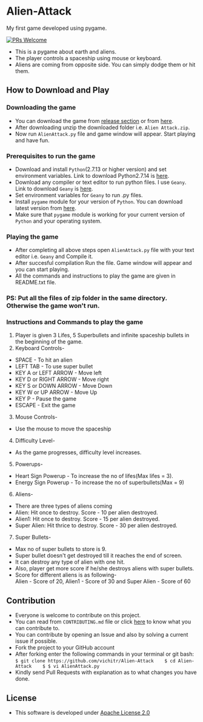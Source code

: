 # Alien-Attack
My first game developed using pygame.

[![PRs Welcome](https://img.shields.io/badge/PRs-welcome-brightgreen.svg?style=flat-square)](http://makeapullrequest.com)


- This is a pygame about earth and aliens.
- The player controls a spaceship using mouse or keyboard. 
- Aliens are coming from opposite side. You can simply dodge them or hit them. 

## How to Download and Play

### Downloading the game
- You can download the game from [release section](https://github.com/vichitr/Alien-Attack/releases) or from [here](https://github.com/vichitr/Alien-Attack/raw/master/Alien%20Attack.zip).
- After downloading unzip the downloaded folder i.e. `Alien Attack.zip`.
- Now run `AlienAttack.py` file and game window will appear. Start playing and have fun.

### Prerequisites to run the game
- Download and install `Python`(2.7.13 or higher version) and set environment variables. Link to download Python2.7.14 is [here](https://www.python.org/ftp/python/2.7.14/python-2.7.14.msi).
- Download any compiler or text editor to run python files. I use `Geany`. Link to download `Geany` is [here](http://download.geany.org/geany-1.31_setup.exe).
- Set environment variables for `Geany` to run .py files.
- Install `pygame` module for your version of `Python`. You can download latest version from [here](https://pypi.python.org/packages/61/06/3c25051549c252cc6fde01c8aeae90b96831370884504fe428a623316def/pygame-1.9.3.tar.gz#md5=ac744ea6952b68d5f2b6d02a6d8e836c).
- Make sure that `pygame` module is working for your current version of `Python` and your operating system.

### Playing the game
- After completing all above steps open `AlienAttack.py` file with your text editor i.e. `Geany` and Compile it.
- After succesful compilation Run the file. Game window will appear and you can start playing.
- All the commands and instructions to play the game are given in README.txt file.

### PS: Put all the files of zip folder in the same directory. Otherwise the game won't run.

### Instructions and Commands to play the game
1. Player is given 3 Lifes, 5 Superbullets and infinite spaceship bullets in the beginning of the game.   
2. Keyboard Controls-
- SPACE - To hit an alien
- LEFT TAB - To use super bullet
- KEY A or LEFT ARROW - Move left
- KEY D or RIGHT ARROW - Move right 
- KEY S or DOWN ARROW - Move Down
- KEY W or UP ARROW - Move Up
- KEY P - Pause the game
- ESCAPE - Exit the game
3. Mouse Controls-
- Use the mouse to move the spaceship
4. Difficulty Level-
- As the game progresses, difficulty level increases.
5. Powerups-
- Heart Sign Powerup - To increase the no of lifes(Max lifes = 3). 
- Energy Sign Powerup - To increase the no  of superbullets(Max = 9)
6. Aliens-  
- There are three types of aliens coming
- Alien: Hit once to destroy. Score - 10 per alien destroyed.
- Alien1: Hit once to destroy. Score - 15 per alien destroyed.
- Super Alien: Hit thrice to destroy. Score - 30 per alien destroyed.
7. Super Bullets-
- Max no of super bullets to store is 9.
- Super bullet doesn't get destroyed till it reaches the end of screen.
- It can destroy any type of alien with one hit.
- Also, player get more score if he/she destroys aliens with super bullets. 
- Score for different aliens is as following-  
  Alien - Score of 20, Alien1 - Score of 30 and Super Alien - Score of 60

## Contribution
- Everyone is welcome to contribute on this project. 
- You can read from `CONTRIBUTING.md` file or click [here](https://github.com/vichitr/Alien-Attack/blob/master/CONTRIBUTING.md) to know what you can contribute to.
- You can contribute by opening an Issue and also by solving a current issue if possible.
- Fork the project to your GitHub account
- After forking enter the following commands in your terminal or git bash:   
`$ git clone https://github.com/vichitr/Alien-Attack   
 $ cd Alien-Attack   
 $ $ vi AlienAttack.py`   
- Kindly send Pull Requests with explanation as to what changes you have done.
## License
- This software is developed under [Apache License 2.0](https://github.com/vichitr/Alien-Attack/blob/master/LICENSE)
